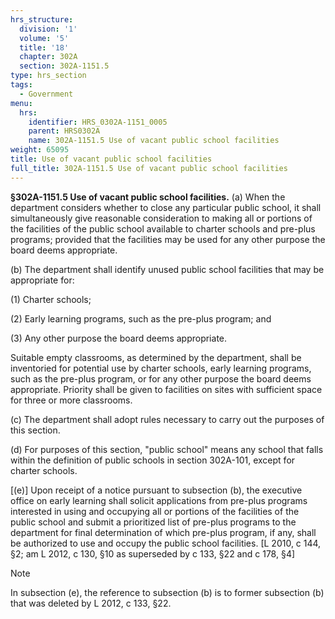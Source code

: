 ```yaml
---
hrs_structure:
  division: '1'
  volume: '5'
  title: '18'
  chapter: 302A
  section: 302A-1151.5
type: hrs_section
tags:
  - Government
menu:
  hrs:
    identifier: HRS_0302A-1151_0005
    parent: HRS0302A
    name: 302A-1151.5 Use of vacant public school facilities
weight: 65095
title: Use of vacant public school facilities
full_title: 302A-1151.5 Use of vacant public school facilities
---
```

**§302A-1151.5 Use of vacant public school facilities.** (a) When the department considers whether to close any particular public school, it shall simultaneously give reasonable consideration to making all or portions of the facilities of the public school available to charter schools and pre-plus programs; provided that the facilities may be used for any other purpose the board deems appropriate.

(b) The department shall identify unused public school facilities that may be appropriate for:

(1) Charter schools;

(2) Early learning programs, such as the pre-plus program; and

(3) Any other purpose the board deems appropriate.

Suitable empty classrooms, as determined by the department, shall be inventoried for potential use by charter schools, early learning programs, such as the pre-plus program, or for any other purpose the board deems appropriate. Priority shall be given to facilities on sites with sufficient space for three or more classrooms.

(c) The department shall adopt rules necessary to carry out the purposes of this section.

(d) For purposes of this section, "public school" means any school that falls within the definition of public schools in section 302A-101, except for charter schools.

[(e)] Upon receipt of a notice pursuant to subsection (b), the executive office on early learning shall solicit applications from pre-plus programs interested in using and occupying all or portions of the facilities of the public school and submit a prioritized list of pre-plus programs to the department for final determination of which pre-plus program, if any, shall be authorized to use and occupy the public school facilities. [L 2010, c 144, §2; am L 2012, c 130, §10 as superseded by c 133, §22 and c 178, §4]

Note

In subsection (e), the reference to subsection (b) is to former subsection (b) that was deleted by L 2012, c 133, §22.